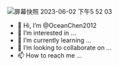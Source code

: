 ![屏幕快照 2023-06-02 下午5 52 03](https://github.com/OceanChen2012/OceanChen2012/assets/2436384/e1c83899-70a0-4f85-bcaf-76dfcebc3b72)
- 👋 Hi, I’m @OceanChen2012
- 👀 I’m interested in ...
- 🌱 I’m currently learning ...
- 💞️ I’m looking to collaborate on ...
- 📫 How to reach me ...

<!---
OceanChen2012/OceanChen2012 is a ✨ special ✨ repository because its `README.md` (this file) appears on your GitHub profile.
You can click the Preview link to take a look at your changes.
--->
